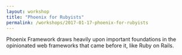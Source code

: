 ```yaml
---
layout: workshop
title: "Phoenix for Rubyists"
permalink: /workshops/2017-01-17-phoenix-for-rubyists
---
```

Phoenix Framework draws heavily upon important foundations in the opinionated web frameworks that came before it, like Ruby on Rails.

<!--break-->
